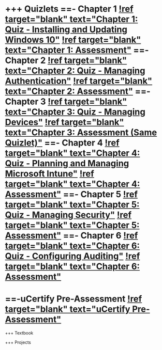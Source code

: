 +++ Quizlets
==- Chapter 1
[!ref target="blank" text="Chapter 1: Quiz - Installing and Updating Windows 10"](https://quizlet.com/_b83akm?x=1jqt&i=1bmxm3)
[!ref target="blank" text="Chapter 1: Assessment"](https://quizlet.com/_b83ejy?x=1jqt&i=1bmxm3)
==- Chapter 2
[!ref target="blank" text="Chapter 2: Quiz - Managing Authentication"](https://quizlet.com/_bazuh9?x=1jqt&i=1bmxm3)
[!ref target="blank" text="Chapter 2: Assessment"](https://quizlet.com/_bazw2x?x=1jqt&i=1bmxm3)
==- Chapter 3
[!ref target="blank" text="Chapter 3: Quiz - Managing Devices"](https://quizlet.com/_bcezq5?x=1jqt&i=1bmxm3)
[!ref target="blank" text="Chapter 3: Assessment (Same Quizlet)"](https://quizlet.com/_bcezq5?x=1jqt&i=1bmxm3)
==- Chapter 4
[!ref target="blank" text="Chapter 4: Quiz - Planning and Managing Microsoft Intune"](https://quizlet.com/_bdmuzp?x=1jqt&i=1bmxm3)
[!ref target="blank" text="Chapter 4: Assessment"](https://quizlet.com/_bg1dz1?x=1jqt&i=1bmxm3)
==- Chapter 5
[!ref target="blank" text="Chapter 5: Quiz - Managing Security"](https://quizlet.com/_bgnpt1?x=1jqt&i=1bmxm3)
[!ref target="blank" text="Chapter 5: Assessment"](https://quizlet.com/_bhgbge?x=1jqt&i=1bmxm3)
==- Chapter 6
[!ref target="blank" text="Chapter 6: Quiz - Configuring Auditing"](https://quizlet.com/_bi34ey?x=1jqt&i=1bmxm3)
[!ref target="blank" text="Chapter 6: Assessment"]()
===
==-uCertify Pre-Assessment
[!ref target="blank" text="uCertify Pre-Assessment"](https://quizlet.com/_b7jubv?x=1jqt&i=1bmxm3)
===
+++ Textbook



+++ Projects




